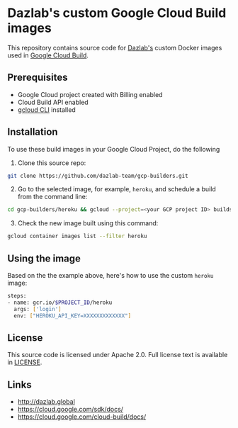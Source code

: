 # Dazlab's custom Google Cloud Build images

This repository contains source code for [Dazlab's](http://dazlab.global)
custom Docker images used in [Google Cloud Build](https://cloud.google.com/cloud-build/docs/).

## Prerequisites

- Google Cloud project created with Billing enabled
- Cloud Build API enabled
- [gcloud CLI](https://cloud.google.com/sdk/docs/) installed

## Installation

To use these build images in your Google Cloud Project, do the following

1. Clone this source repo:

```bash
git clone https://github.com/dazlab-team/gcp-builders.git
```

2. Go to the selected image, for example, `heroku`, and schedule a build from the command line:

```bash
cd gcp-builders/heroku && gcloud --project=<your GCP project ID> builds submit .
```

3. Check the new image built using this command:

```bash
gcloud container images list --filter heroku
```

## Using the image

Based on the the example above, here's how to use the custom `heroku` image:

```bash
steps:
- name: gcr.io/$PROJECT_ID/heroku
  args: ['login']
  env: ["HEROKU_API_KEY=XXXXXXXXXXXXX"]
```

## License

This source code is licensed under Apache 2.0. Full license text is available in [LICENSE](LICENSE).

## Links

- http://dazlab.global
- https://cloud.google.com/sdk/docs/
- https://cloud.google.com/cloud-build/docs/
